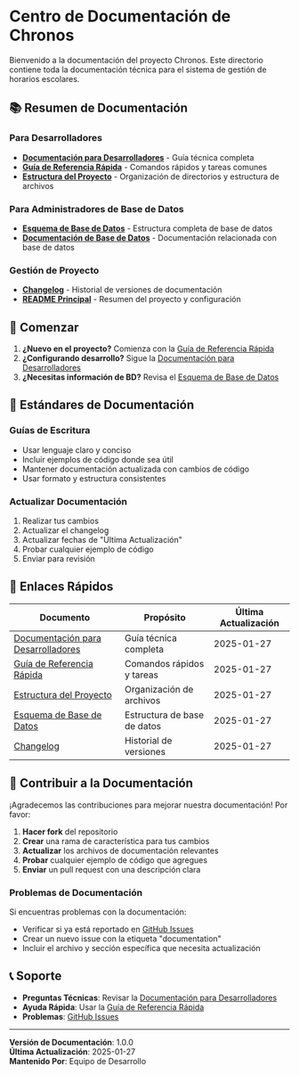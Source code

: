 # Centro de Documentación de Chronos

Bienvenido a la documentación del proyecto Chronos. Este directorio contiene toda la documentación técnica para el sistema de gestión de horarios escolares.

## 📚 Resumen de Documentación

### Para Desarrolladores
- **[Documentación para Desarrolladores](DEVELOPER_DOCUMENTATION.md)** - Guía técnica completa
- **[Guía de Referencia Rápida](QUICK_REFERENCE.md)** - Comandos rápidos y tareas comunes
- **[Estructura del Proyecto](PROJECT_STRUCTURE.md)** - Organización de directorios y estructura de archivos

### Para Administradores de Base de Datos
- **[Esquema de Base de Datos](database/database_schema.sql)** - Estructura completa de base de datos
- **[Documentación de Base de Datos](database/)** - Documentación relacionada con base de datos

### Gestión de Proyecto
- **[Changelog](CHANGELOG.md)** - Historial de versiones de documentación
- **[README Principal](../README.md)** - Resumen del proyecto y configuración

## 🚀 Comenzar

1. **¿Nuevo en el proyecto?** Comienza con la [Guía de Referencia Rápida](QUICK_REFERENCE.md)
2. **¿Configurando desarrollo?** Sigue la [Documentación para Desarrolladores](DEVELOPER_DOCUMENTATION.md)
3. **¿Necesitas información de BD?** Revisa el [Esquema de Base de Datos](database/database_schema.sql)

## 📖 Estándares de Documentación

### Guías de Escritura
- Usar lenguaje claro y conciso
- Incluir ejemplos de código donde sea útil
- Mantener documentación actualizada con cambios de código
- Usar formato y estructura consistentes

### Actualizar Documentación
1. Realizar tus cambios
2. Actualizar el changelog
3. Actualizar fechas de "Última Actualización"
4. Probar cualquier ejemplo de código
5. Enviar para revisión

## 🔗 Enlaces Rápidos

| Documento | Propósito | Última Actualización |
|-----------|-----------|---------------------|
| [Documentación para Desarrolladores](DEVELOPER_DOCUMENTATION.md) | Guía técnica completa | 2025-01-27 |
| [Guía de Referencia Rápida](QUICK_REFERENCE.md) | Comandos rápidos y tareas | 2025-01-27 |
| [Estructura del Proyecto](PROJECT_STRUCTURE.md) | Organización de archivos | 2025-01-27 |
| [Esquema de Base de Datos](database/database_schema.sql) | Estructura de base de datos | 2025-01-27 |
| [Changelog](CHANGELOG.md) | Historial de versiones | 2025-01-27 |

## 🤝 Contribuir a la Documentación

¡Agradecemos las contribuciones para mejorar nuestra documentación! Por favor:

1. **Hacer fork** del repositorio
2. **Crear** una rama de característica para tus cambios
3. **Actualizar** los archivos de documentación relevantes
4. **Probar** cualquier ejemplo de código que agregues
5. **Enviar** un pull request con una descripción clara

### Problemas de Documentación

Si encuentras problemas con la documentación:
- Verificar si ya está reportado en [GitHub Issues](https://github.com/bocho8/chronos/issues)
- Crear un nuevo issue con la etiqueta "documentation"
- Incluir el archivo y sección específica que necesita actualización

## 📞 Soporte

- **Preguntas Técnicas**: Revisar la [Documentación para Desarrolladores](DEVELOPER_DOCUMENTATION.md)
- **Ayuda Rápida**: Usar la [Guía de Referencia Rápida](QUICK_REFERENCE.md)
- **Problemas**: [GitHub Issues](https://github.com/bocho8/chronos/issues)

---

**Versión de Documentación**: 1.0.0  
**Última Actualización**: 2025-01-27  
**Mantenido Por**: Equipo de Desarrollo